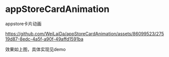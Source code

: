 # appStoreCardAnimation
appstore卡片动画


https://github.com/WeiLaiDa/appStoreCardAnimation/assets/86099523/27519d87-8edc-4a5f-a90f-49affd1591ba

效果如上图，具体实现见demo

